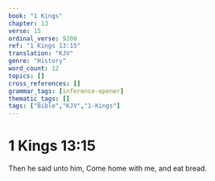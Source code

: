 ```yaml
---
book: "1 Kings"
chapter: 13
verse: 15
ordinal_verse: 9200
ref: "1 Kings 13:15"
translation: "KJV"
genre: "History"
word_count: 12
topics: []
cross_references: []
grammar_tags: [inference-opener]
thematic_tags: []
tags: ["Bible","KJV","1-Kings"]
---
```


# 1 Kings 13:15

Then he said unto him, Come home with me, and eat bread.
